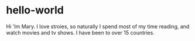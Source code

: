 # hello-world

Hi 'Im Mary. I love stroies, so naturally I spend most of my time reading, and watch movies and tv shows.
I have been to over 15 countries.

